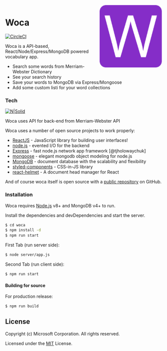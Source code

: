 
<img align="right" width="200" src="https://github.com/rufatZZ/woca/blob/master/public/apple-touch-icon.png" />

# Woca

[![CircleCI](https://circleci.com/gh/rufatZZ/woca.svg?style=svg)](https://circleci.com/gh/rufatZZ/woca)

Woca is a API-based, React/Node/Express/MongoDB powered vocabulary app.
  - Search some words from Merriam-Webster Dictionary
  - See your search history
  - Save your words to MongoDB via Express/Mongoose
  - Add some custom listi for your word collections


### Tech

[![N|Solid](https://www.dictionaryapi.com/images/MWLogo_120x120.png)](https://www.dictionaryapi.com/)

Woca uses API for back-end from Merriam-Webster API


Woca uses a number of open source projects to work properly:

* [ReactJS](https://reactjs.org) - JavaScript library for building user interfaces!
* [node.js] - evented I/O for the backend
* [Express] - fast node.js network app framework [@tjholowaychuk]
* [mongoose](https://mongoosejs.com/) - elegant mongodb object modeling for node.js
* [MongoDB](https://www.mongodb.com) - document database with the scalability and flexibility
* [styled-components](https://www.styled-components.com/) -  CSS-in-JS library
* [react-helmet](https://github.com/nfl/react-helmet) -  A document head manager for React

And of course woca itself is open source with a [public repository][woca]
 on GitHub.

### Installation

Woca requires [Node.js](https://nodejs.org/) v8+ and MongoDB v4+ to run.

Install the dependencies and devDependencies and start the server.

```sh
$ cd woca
$ npm install -d
$ npm run start
```

First Tab (run server side):
```sh
$ node server/app.js
```

Second Tab (run client side):
```sh
$ npm run start
```

#### Building for source
For production release:
```sh
$ npm run build
```

## License

Copyright (c) Microsoft Corporation. All rights reserved.

Licensed under the [MIT](LICENSE.txt) License.

[//]: # (These are reference links used in the body of this note and get stripped out when the markdown processor does its job. There is no need to format nicely because it shouldn't be seen. Thanks SO - http://stackoverflow.com/questions/4823468/store-comments-in-markdown-syntax)


   [woca]: <https://github.com/rufatZZ/woca>
   [git-repo-url]: <https://github.com/rufatZZ/woca.git>
   [node.js]: <http://nodejs.org>
   [express]: <http://expressjs.com>

